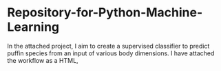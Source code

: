 # Repository-for-Python-Machine-Learning

In the attached project, I aim to create a supervised classifier to predict puffin species from an input of various body dimensions. I have attached the workflow as a HTML, 
